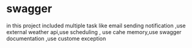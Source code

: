 # swagger
in this project included multiple task like email sending notification ,use external weather api,use scheduling , use cahe memory,use swagger documentation ,use custome exception
